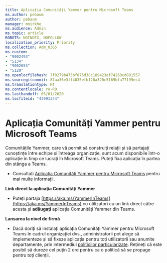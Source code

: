 ```yaml
---
title: Aplicația Comunități Yammer pentru Microsoft Teams
ms.author: pebaum
author: pebaum
manager: mnirkhe
ms.audience: Admin
ms.topic: article
ROBOTS: NOINDEX, NOFOLLOW
localization_priority: Priority
ms.collection: Adm_O365
ms.custom:
- "9002493"
- "5134"
- "9002653"
- "5129"
ms.openlocfilehash: 7f0279b475bf875d38c189423ef74260cd801557
ms.sourcegitcommit: 87aa36e3ff4835efb120a320c5169bfa77199ec4
ms.translationtype: HT
ms.contentlocale: ro-RO
ms.lasthandoff: 05/01/2020
ms.locfileid: "43991344"
---
```

# <a name="yammer-communities-app-for-microsoft-teams"></a>Aplicația Comunități Yammer pentru Microsoft Teams

Comunitățile Yammer, care vă permit să construiți relații și să partajați cunoștințe între echipe și întreaga organizație, sunt acum disponibile într-o aplicație în timp ce lucrați în Microsoft Teams. Puteți fixa aplicația în partea din stânga a Teams. 

- Consultați [Aplicația Comunități Yammer pentru Microsoft Teams](https://go.microsoft.com/fwlink/?linkid=2127757&clcid=0x409) pentru mai multe informații.

**Link direct la aplicația Comunități Yammer**

- Puteți partaja [https://aka.ms/YammerInTeams](https://aka.ms/YammerInTeams) cu utilizatori cu un link direct către acesta și **adăugați** aplicația Comunități Yammer din Teams.

**Lansarea la nivel de firmă**

- Dacă doriți să instalați aplicația Comunități Yammer pentru Microsoft Teams în cadrul organizației dvs., administratorii pot alege să implementeze și să fixeze aplicația pentru toți utilizatorii sau anumite departamente, prin intermediul [politicilor particularizate](https://docs.microsoft.com/microsoftteams/manage-apps). Rețineți că este posibil să dureze cel puțin 2 ore pentru ca o politică să se propage pentru toți clienții.
